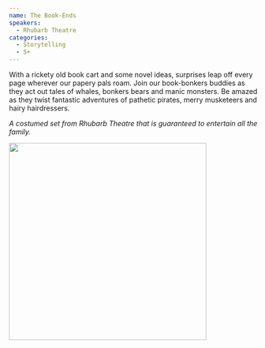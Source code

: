 ```yaml
---
name: The Book-Ends
speakers:
  - Rhubarb Theatre
categories:
  - Storytelling
  - 5+
---
```


With a rickety old book cart and some novel ideas, surprises leap off every page wherever our papery pals roam.  Join our book-bonkers buddies as they act out tales of whales, bonkers bears and manic monsters. Be amazed as they twist fantastic adventures of pathetic pirates, merry musketeers and hairy hairdressers.

*A costumed set from Rhubarb Theatre that is guaranteed to entertain all the family.*

<img src="../../assets/images/rhubarb-walkabout.jpeg" width=400 />
